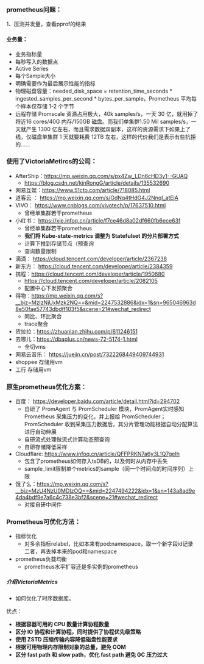 ### prometheus问题：

1、压测并发量，查看pprof的结果

#### 业务量：

- 业务指标量
- 每秒写入的数据点
- Active Series
- 每个Sample大小
- 明确需要作为最后展示性能的指标
- 物理磁盘容量：needed_disk_space = retention_time_seconds * ingested_samples_per_second * bytes_per_sample，Prometheus 平均每个样本仅存储 1-2 个字节
- 远程存储 Promscale 资源占用极大，40k samples/s，一天 30 亿，就用掉了将近16 cores/40G 内存/150GB 磁盘。而我们单集群1.50 Mil samples/s，一天就产生 1300 亿左右，而且需求数据双副本，这样的资源需求下如果上了线，仅磁盘单集群 1 天就要耗费 12TB 左右，这样的代价我们是表示有些抗拒的……

### 使用了VictoriaMetircs的公司：

- AfterShip：https://mp.weixin.qq.com/s/px4Zw_LDn6cHD3y1--GUAQ
  - https://blog.csdn.net/kinRongG/article/details/135532690
- 网易互娱：https://www.51cto.com/article/718085.html
- 道客云 ： https://mp.weixin.qq.com/s/GdNq4tHdG4J2NnqI_atEjA
- VIVO： https://www.cnblogs.com/vivotech/p/17637510.html
  - 曾经单集群若干prometheus
- 小红书： https://xie.infoq.cn/article/f7ce46d8a02df660fb6ece63f
  - 曾经单集群若干prometheus
  - **我们将 Kube-state-metrics 调整为 Statefulset 的分片部署方式**
  - 计算下推到存储节点（预查询
  - 查询数量限制
- 滴滴： https://cloud.tencent.com/developer/article/2367238
- 新东方： https://cloud.tencent.com/developer/article/2384359
- 携程：https://cloud.tencent.com/developer/article/1950680
  - https://cloud.tencent.com/developer/article/2082105
  - 配置中心下发预聚合
- 得物：https://mp.weixin.qq.com/s?__biz=MzIzNjUxMzk2NQ==&mid=2247532886&idx=1&sn=965046963d8e50fae57743dbdff103f5&scene=21#wechat_redirect
  - 同比、环比聚合
  - trace聚合
- 货拉拉：https://zhuanlan.zhihu.com/p/611246151
- 去哪儿：https://dbaplus.cn/news-72-5174-1.html
  - 全切vms
- 网易云音乐： https://juejin.cn/post/7322268449409744931
- shoppee 存储用vm
- 工行 存储用vm

### 原生prometheus优化方案：

- 百度： https://developer.baidu.com/article/detail.html?id=294702
  - 自研了 PromAgent 与 PromScheduler 模块，PromAgent实时感知 Prometheus 采集压力的变化，并上报给 PromScheduler；PromScheduler 收到采集压力数据后，其分片管理功能根据自动分配算法进行自动伸展
  - 自研流式处理做流式计算动态预查询
  - 自研存储降低采样
- Cloudflare: https://www.infoq.cn/article/QFFPRKN7a6y3L1Q7geIh
  - 包含了prometheus如何存入tsDB的，以及何时从内存中丢失
  - sample_limit限制单个metrics的sample（同一个时间点的时间序列）上限
- 饿了么：https://mp.weixin.qq.com/s?__biz=MzU4NzU0MDIzOQ==&mid=2247494222&idx=1&sn=143a8ad9e4da4bdf9e7a6c4c738e3bf2&scene=21#wechat_redirect
  - 对接自研中间件

### Prometheus可优化方法：

- 指标优化
  - 对多余指标relabel，比如本来有pod:namespace，取一个新字段id记录二者，再丢掉本来的pod和namespace
- prometheus负载均衡
  - prometheus水平扩容还是多实例的prometheus

##### 介绍VictoriaMetrics

- 如何优化了时序数据库。

优点：

* **根据容器可用的 CPU 数量计算协程数量**
* **区分 IO 协程和计算协程，同时提供了协程优先级策略**
* **使用 ZSTD 压缩传输内容降低磁盘性能要求**
* **根据可用物理内存限制对象的总量，避免 OOM**
* **区分 fast path 和 slow path，优化 fast path 避免 GC 压力过大**
